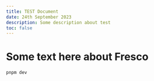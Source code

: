 ```yaml
---
title: TEST Document
date: 24th September 2023
description: Some description about test
toc: false
---
```


# Some text here about Fresco

```js
pnpm dev
```

